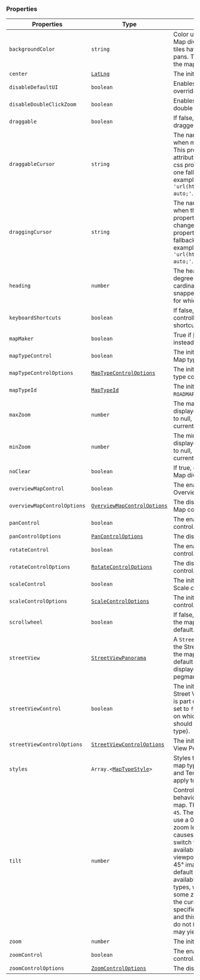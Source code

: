 <h3>Properties</h3><table summary="interface MapOptions - Properties" width="100%">
<thead>
<tr><th>Properties</th>
<th>Type</th>
<th>Description</th>
</tr></thead>
<tbody>
<tr>
<td><code>backgroundColor</code></td>
<td><code>string</code></td>
<td>Color used for the background of the Map div. This color will be visible when tiles have not yet loaded as the user pans. This option can only be set when the map is initialized.</td>
</tr>
<tr>
<td><code>center</code></td>
<td><code><a href="#LatLng">LatLng</a></code></td>
<td>The initial Map center. Required.</td>
</tr>
<tr>
<td><code>disableDefaultUI</code></td>
<td><code>boolean</code></td>
<td>Enables/disables all default UI. May be overridden individually.</td>
</tr>
<tr>
<td><code>disableDoubleClickZoom</code></td>
<td><code>boolean</code></td>
<td>Enables/disables zoom and center on double click. Enabled by default.</td>
</tr>
<tr>
<td><code>draggable</code></td>
<td><code>boolean</code></td>
<td>If false, prevents the map from being dragged. Dragging is enabled by default.</td>
</tr>
<tr>
<td><code>draggableCursor</code></td>
<td><code>string</code></td>
<td>The name or url of the cursor to display when mousing over a draggable map. This property uses the css <code>cursor</code> attribute to change the icon. As with the css property, you must specify at least one fallback cursor that is not a URL. For example: <code>draggableCursor: 'url(http://www.example.com/icon.png), auto;'</code>.</td>
</tr>
<tr>
<td><code>draggingCursor</code></td>
<td><code>string</code></td>
<td>The name or url of the cursor to display when the map is being dragged. This property uses the css <code>cursor</code> attribute to change the icon. As with the css property, you must specify at least one fallback cursor that is not a URL. For example: <code>draggingCursor: 'url(http://www.example.com/icon.png), auto;'</code>.</td>
</tr>
<tr>
<td><code>heading</code></td>
<td><code>number</code></td>
<td>The heading for aerial imagery in degrees measured clockwise from cardinal direction North. Headings are snapped to the nearest available angle for which imagery is available.</td>
</tr>
<tr>
<td><code>keyboardShortcuts</code></td>
<td><code>boolean</code></td>
<td>If false, prevents the map from being controlled by the keyboard. Keyboard shortcuts are enabled by default.</td>
</tr>
<tr>
<td><code>mapMaker</code></td>
<td><code>boolean</code></td>
<td>True if <a href="http://www.google.com/mapmaker">Map Maker</a> tiles should be used instead of regular tiles.</td>
</tr>
<tr>
<td><code>mapTypeControl</code></td>
<td><code>boolean</code></td>
<td>The initial enabled/disabled state of the Map type control.</td>
</tr>
<tr>
<td><code>mapTypeControlOptions</code></td>
<td><code><a href="#MapTypeControlOptions">MapTypeControlOptions</a></code></td>
<td>The initial display options for the Map type control.</td>
</tr>
<tr>
<td><code>mapTypeId</code></td>
<td><code><a href="#MapTypeId">MapTypeId</a></code></td>
<td>The initial Map mapTypeId. Defaults to <code>ROADMAP</code>.</td>
</tr>
<tr>
<td><code>maxZoom</code></td>
<td><code>number</code></td>
<td>The maximum zoom level which will be displayed on the map. If omitted, or set to null, the maximum zoom from the current map type is used instead.</td>
</tr>
<tr>
<td><code>minZoom</code></td>
<td><code>number</code></td>
<td>The minimum zoom level which will be displayed on the map. If omitted, or set to null, the minimum zoom from the current map type is used instead.</td>
</tr>
<tr>
<td><code>noClear</code></td>
<td><code>boolean</code></td>
<td>If true, do not clear the contents of the Map div.</td>
</tr>
<tr>
<td><code>overviewMapControl</code></td>
<td><code>boolean</code></td>
<td>The enabled/disabled state of the Overview Map control.</td>
</tr>
<tr>
<td><code>overviewMapControlOptions</code></td>
<td><code><a href="#OverviewMapControlOptions">OverviewMapControlOptions</a></code></td>
<td>The display options for the Overview Map control.</td>
</tr>
<tr>
<td><code>panControl</code></td>
<td><code>boolean</code></td>
<td>The enabled/disabled state of the Pan control.</td>
</tr>
<tr>
<td><code>panControlOptions</code></td>
<td><code><a href="#PanControlOptions">PanControlOptions</a></code></td>
<td>The display options for the Pan control.</td>
</tr>
<tr>
<td><code>rotateControl</code></td>
<td><code>boolean</code></td>
<td>The enabled/disabled state of the Rotate control.</td>
</tr>
<tr>
<td><code>rotateControlOptions</code></td>
<td><code><a href="#RotateControlOptions">RotateControlOptions</a></code></td>
<td>The display options for the Rotate control.</td>
</tr>
<tr>
<td><code>scaleControl</code></td>
<td><code>boolean</code></td>
<td>The initial enabled/disabled state of the Scale control.</td>
</tr>
<tr>
<td><code>scaleControlOptions</code></td>
<td><code><a href="#ScaleControlOptions">ScaleControlOptions</a></code></td>
<td>The initial display options for the Scale control.</td>
</tr>
<tr>
<td><code>scrollwheel</code></td>
<td><code>boolean</code></td>
<td>If false, disables scrollwheel zooming on the map. The scrollwheel is enabled by default.</td>
</tr>
<tr>
<td><code>streetView</code></td>
<td><code><a href="#StreetViewPanorama">StreetViewPanorama</a></code></td>
<td>A <code>StreetViewPanorama</code> to display when the Street View pegman is dropped on the map. If no panorama is specified, a default <code>StreetViewPanorama</code> will be displayed in the map's <code>div</code> when the pegman is dropped.</td>
</tr>
<tr>
<td><code>streetViewControl</code></td>
<td><code>boolean</code></td>
<td>The initial enabled/disabled state of the Street View Pegman control. This control is part of the default UI, and should be set to <code>false</code> when displaying a map type on which the Street View road overlay should not appear (e.g. a non-Earth map type).</td>
</tr>
<tr>
<td><code>streetViewControlOptions</code></td>
<td><code><a href="#StreetViewControlOptions">StreetViewControlOptions</a></code></td>
<td>The initial display options for the Street View Pegman control.</td>
</tr>
<tr>
<td><code>styles</code></td>
<td><code>Array.&lt;<a href="#MapTypeStyle">MapTypeStyle</a>&gt;</code></td>
<td>Styles to apply to each of the default map types. Note that for Satellite/Hybrid and Terrain modes, these styles will only apply to labels and geometry.</td>
</tr>
<tr>
<td><code>tilt</code></td>
<td><code>number</code></td>
<td>Controls the automatic switching behavior for the angle of incidence of the map. The only allowed values are <code>0</code> and <code>45</code>. The value <code>0</code> causes the map to always use a 0° overhead view regardless of the zoom level and viewport. The value <code>45</code> causes the tilt angle to automatically switch to 45 whenever 45° imagery is available for the current zoom level and viewport, and switch back to 0 whenever 45° imagery is not available (this is the default behavior). 45° imagery is only available for <code>SATELLITE</code> and <code>HYBRID</code> map types, within some locations, and at some zoom levels. <b>Note:</b> <code>getTilt</code> returns the current tilt angle, not the value specified by this option. Because <code>getTilt</code> and this option refer to different things, do not <code>bind()</code> the <code>tilt</code> property; doing so may yield unpredictable effects.</td>
</tr>
<tr>
<td><code>zoom</code></td>
<td><code>number</code></td>
<td>The initial Map zoom level. Required.</td>
</tr>
<tr>
<td><code>zoomControl</code></td>
<td><code>boolean</code></td>
<td>The enabled/disabled state of the Zoom control.</td>
</tr>
<tr>
<td><code>zoomControlOptions</code></td>
<td><code><a href="#ZoomControlOptions">ZoomControlOptions</a></code></td>
<td>The display options for the Zoom control.</td>
</tr>
</tbody>
</table>
